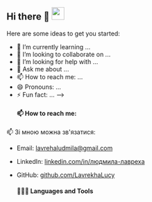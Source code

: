 ## Hi there 👋   <img src="https://github.com/LavrekhaLucy/LavrekhaLucy Hi.gif" width="29px">

  

Here are some ideas to get you started:


- 🌱 I’m currently learning ...
- 👯 I’m looking to collaborate on ...
- 🤔 I’m looking for help with ...
- 💬 Ask me about ...
- 📫 How to reach me: ...
- 😄 Pronouns: ...
- ⚡ Fun fact: ...
-->
  #### 📫 How to reach me:
  
 📫 Зі мною можна зв'язатися:
- Email: lavrehaludmila@gmail.com
- LinkedIn: [linkedin.com/in/людмила-лавреха](https://www.linkedin.com/in/людмила-лавреха-7b24ba343)
- GitHub: [github.com/LavrekhaLucy](https://github.com/LavrekhaLucy)

  
  #### 👨🏻‍💻 Languages and Tools <br />
